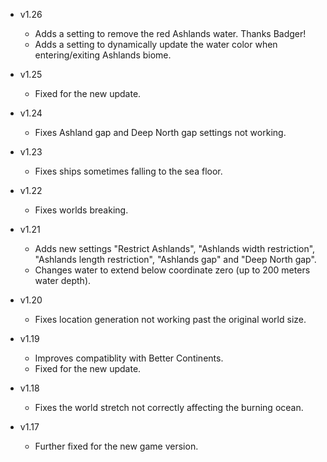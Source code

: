 - v1.26
  - Adds a setting to remove the red Ashlands water. Thanks Badger!
  - Adds a setting to dynamically update the water color when entering/exiting Ashlands biome.

- v1.25
  - Fixed for the new update.

- v1.24
  - Fixes Ashland gap and Deep North gap settings not working.

- v1.23
  - Fixes ships sometimes falling to the sea floor.

- v1.22
  - Fixes worlds breaking.

- v1.21
  - Adds new settings "Restrict Ashlands", "Ashlands width restriction", "Ashlands length restriction", "Ashlands gap" and "Deep North gap".
  - Changes water to extend below coordinate zero (up to 200 meters water depth).

- v1.20
  - Fixes location generation not working past the original world size.

- v1.19
  - Improves compatiblity with Better Continents.
  - Fixed for the new update.

- v1.18
  - Fixes the world stretch not correctly affecting the burning ocean.

- v1.17
  - Further fixed for the new game version.
